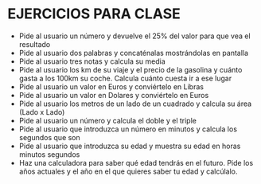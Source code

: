 # EJERCICIOS PARA CLASE

* Pide al usuario un número y devuelve el 25% del valor para que vea el resultado
* Pide al usuario dos palabras y concaténalas mostrándolas en pantalla
* Pide al usuario tres notas y calcula su media
* Pide al usuario los km de su viaje y el precio de la gasolina y cuánto gasta a los 100km su coche. Calcula cuánto cuesta ir a ese lugar
* Pide al usuario un valor en Euros y conviértelo en Libras
* Pide al usuario un valor en Dolares y conviértelo en Euros
* Pide al usuario los metros de un lado de un cuadrado y calcula su área (Lado x Lado)
* Pide al usuario un número y calcula el doble y el triple
* Pide al usuario que introduzca un número en minutos y calcula los segundos que son
* Pide al usuario que introduzca su edad y muestra su edad en horas minutos segundos
* Haz una calculadora para saber qué edad tendrás en el futuro. Pide los años actuales y el año en el que quieres saber tu edad y calcúlalo.
  
